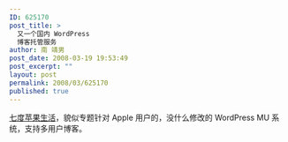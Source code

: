 ```yaml
---
ID: 625170
post_title: >
  又一个国内 WordPress
  博客托管服务
author: 南 靖男
post_date: 2008-03-19 19:53:49
post_excerpt: ""
layout: post
permalink: 2008/03/625170
published: true
---
```

<a href="http://i.7do.net/" title="7do.net Apple`s Life">七度苹果生活</a>，貌似专题针对 Apple 用户的，没什么修改的 WordPress MU 系统，支持多用户博客。